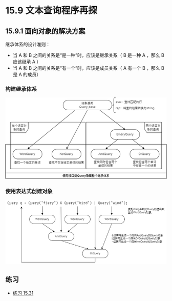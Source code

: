 # 15.9 文本查询程序再探

## 15.9.1 面向对象的解决方案

继承体系的设计准则：

* 当 A 和 B 之间的关系是“是一种”时，应该是继承关系（ B 是一种 A ，那么 B 应该继承 A ）
* 当 A 和 B 之间的关系是“有一个”时，应该是成员关系（ A 有一个 B ，那么 B 是 A 的成员）

### 构建继承体系

![Query 继承体系](Query继承体系.png)

### 使用表达式创建对象

![使用 Query 表达式创建对象](使用Query表达式创建对象.png)

## 练习

* [练习 15.31](../src/quiz_15.31.md)
